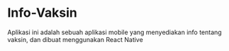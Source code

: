 # Info-Vaksin
Aplikasi ini adalah sebuah aplikasi mobile yang menyediakan info tentang vaksin, dan dibuat menggunakan React Native
